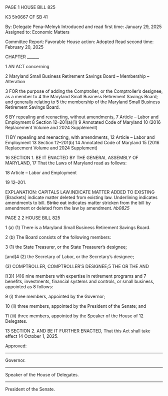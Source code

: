 PAGE 1
HOUSE BILL 825

K3 5lr0667
CF SB 41

By: Delegate Pena–Melnyk
Introduced and read first time: January 29, 2025
Assigned to: Economic Matters

Committee Report: Favorable
House action: Adopted
Read second time: February 20, 2025

CHAPTER ______

1 AN ACT concerning

2 Maryland Small Business Retirement Savings Board – Membership – Alteration

3 FOR the purpose of adding the Comptroller, or the Comptroller’s designee, as a member to
4 the Maryland Small Business Retirement Savings Board; and generally relating to
5 the membership of the Maryland Small Business Retirement Savings Board.

6 BY repealing and reenacting, without amendments,
7 Article – Labor and Employment
8 Section 12–201(a)(1)
9 Annotated Code of Maryland
10 (2016 Replacement Volume and 2024 Supplement)

11 BY repealing and reenacting, with amendments,
12 Article – Labor and Employment
13 Section 12–201(b)
14 Annotated Code of Maryland
15 (2016 Replacement Volume and 2024 Supplement)

16 SECTION 1. BE IT ENACTED BY THE GENERAL ASSEMBLY OF MARYLAND,
17 That the Laws of Maryland read as follows:

18 Article – Labor and Employment

19 12–201.

EXPLANATION: CAPITALS LAW.INDICATE MATTER ADDED TO EXISTING
[Brackets] indicate matter deleted from existing law.
Underlining indicates amendments to bill.
~~Strike~~ ~~out~~ indicates matter stricken from the bill by amendment or deleted from the law by
amendment. *hb0825*

PAGE 2
2 HOUSE BILL 825

1 (a) (1) There is a Maryland Small Business Retirement Savings Board.

2 (b) The Board consists of the following members:

3 (1) the State Treasurer, or the State Treasurer’s designee;

[and]4 (2) the Secretary of Labor, or the Secretary’s designee;

(3) COMPTROLLER, COMPTROLLER’S DESIGNEE;5 THE OR THE AND

[(3)] (4)6 nine members with expertise in retirement programs and
7 benefits, investments, financial systems and controls, or small business, appointed as
8 follows:

9 (i) three members, appointed by the Governor;

10 (ii) three members, appointed by the President of the Senate; and

11 (iii) three members, appointed by the Speaker of the House of
12 Delegates.

13 SECTION 2. AND BE IT FURTHER ENACTED, That this Act shall take effect
14 October 1, 2025.

Approved:

________________________________________________________________________________
Governor.

________________________________________________________________________________
Speaker of the House of Delegates.

________________________________________________________________________________
President of the Senate.